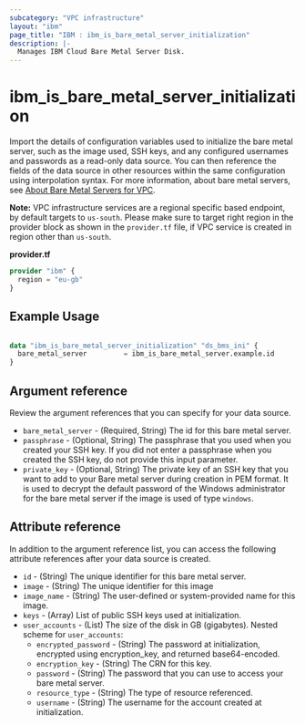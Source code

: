 ```yaml
---
subcategory: "VPC infrastructure"
layout: "ibm"
page_title: "IBM : ibm_is_bare_metal_server_initialization"
description: |-
  Manages IBM Cloud Bare Metal Server Disk.
---
```


# ibm\_is_bare_metal_server_initialization

Import the details of configuration variables used to initialize the bare metal server, such as the image used, SSH keys, and any configured usernames and passwords as a read-only data source. You can then reference the fields of the data source in other resources within the same configuration using interpolation syntax. For more information, about bare metal servers, see [About Bare Metal Servers for VPC](https://cloud.ibm.com/docs/vpc?topic=vpc-about-bare-metal-servers).

**Note:** 
VPC infrastructure services are a regional specific based endpoint, by default targets to `us-south`. Please make sure to target right region in the provider block as shown in the `provider.tf` file, if VPC service is created in region other than `us-south`.

**provider.tf**

```terraform
provider "ibm" {
  region = "eu-gb"
}
```

## Example Usage

```terraform

data "ibm_is_bare_metal_server_initialization" "ds_bms_ini" {
  bare_metal_server         = ibm_is_bare_metal_server.example.id
}

```

## Argument reference
Review the argument references that you can specify for your data source.

- `bare_metal_server` - (Required, String) The id for this bare metal server.
- `passphrase` - (Optional, String) The passphrase that you used when you created your SSH key. If you did not enter a passphrase when you created the SSH key, do not provide this input parameter.
- `private_key` - (Optional, String) The private key of an SSH key that you want to add to your Bare metal server during creation in PEM format. It is used to decrypt the default password of the Windows administrator for the bare metal server if the image is used of type `windows`.

## Attribute reference
In addition to the argument reference list, you can access the following attribute references after your data source is created. 

- `id` - (String) The unique identifier for this bare metal server.
- `image` - (String) The unique identifier for this image
- `image_name` - (String) The user-defined or system-provided name for this image.
- `keys` - (Array) List of public SSH keys used at initialization.
- `user_accounts` - (List) The size of the disk in GB (gigabytes).
  Nested scheme for `user_accounts`:
    - `encrypted_password` - (String) The password at initialization, encrypted using encryption_key, and returned base64-encoded.
    - `encryption_key` - (String) The CRN for this key.
    - `password` - (String) The password that you can use to access your bare metal server.
    - `resource_type` - (String) The type of resource referenced.
    - `username` - (String) The username for the account created at initialization.

